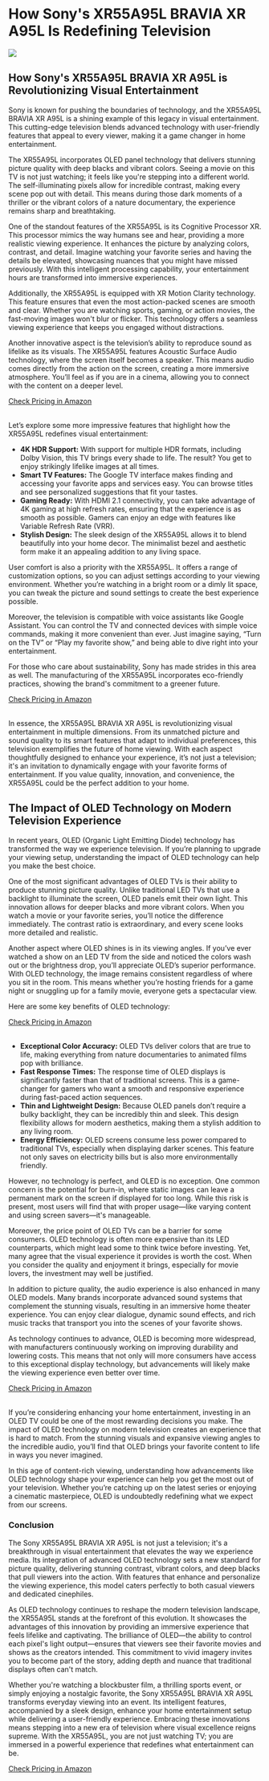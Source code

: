 <h1>How Sony's XR55A95L BRAVIA XR A95L Is Redefining Television</h1>
<p><img src="https://articleaigenerator.com/generated_image/How-Sonys-XR55A95L-BRAVIA-XR-A95L-is-Redefining-Television-1741681504.png"></p>
<h2>How Sony's XR55A95L BRAVIA XR A95L is Revolutionizing Visual Entertainment</h2><p>Sony is known for pushing the boundaries of technology, and the XR55A95L BRAVIA XR A95L is a shining example of this legacy in visual entertainment. This cutting-edge television blends advanced technology with user-friendly features that appeal to every viewer, making it a game changer in home entertainment.</p>
<p>The XR55A95L incorporates OLED panel technology that delivers stunning picture quality with deep blacks and vibrant colors. Seeing a movie on this TV is not just watching; it feels like you're stepping into a different world. The self-illuminating pixels allow for incredible contrast, making every scene pop out with detail. This means during those dark moments of a thriller or the vibrant colors of a nature documentary, the experience remains sharp and breathtaking.</p>
<p>One of the standout features of the XR55A95L is its Cognitive Processor XR. This processor mimics the way humans see and hear, providing a more realistic viewing experience. It enhances the picture by analyzing colors, contrast, and detail. Imagine watching your favorite series and having the details be elevated, showcasing nuances that you might have missed previously. With this intelligent processing capability, your entertainment hours are transformed into immersive experiences.</p>
<p>Additionally, the XR55A95L is equipped with XR Motion Clarity technology. This feature ensures that even the most action-packed scenes are smooth and clear. Whether you are watching sports, gaming, or action movies, the fast-moving images won't blur or flicker. This technology offers a seamless viewing experience that keeps you engaged without distractions.</p>
<p>Another innovative aspect is the television’s ability to reproduce sound as lifelike as its visuals. The XR55A95L features Acoustic Surface Audio technology, where the screen itself becomes a speaker. This means audio comes directly from the action on the screen, creating a more immersive atmosphere. You’ll feel as if you are in a cinema, allowing you to connect with the content on a deeper level.</p>
<a href="https://amzn.to/43zog3q">Check Pricing in Amazon</a><br><br><p>Let’s explore some more impressive features that highlight how the XR55A95L redefines visual entertainment:</p>
<ul>
  <li><strong>4K HDR Support:</strong> With support for multiple HDR formats, including Dolby Vision, this TV brings every shade to life. The result? You get to enjoy strikingly lifelike images at all times.</li>
  <li><strong>Smart TV Features:</strong> The Google TV interface makes finding and accessing your favorite apps and services easy. You can browse titles and see personalized suggestions that fit your tastes.</li>
  <li><strong>Gaming Ready:</strong> With HDMI 2.1 connectivity, you can take advantage of 4K gaming at high refresh rates, ensuring that the experience is as smooth as possible. Gamers can enjoy an edge with features like Variable Refresh Rate (VRR).</li>
  <li><strong>Stylish Design:</strong> The sleek design of the XR55A95L allows it to blend beautifully into your home decor. The minimalist bezel and aesthetic form make it an appealing addition to any living space.</li>
</ul>
<p>User comfort is also a priority with the XR55A95L. It offers a range of customization options, so you can adjust settings according to your viewing environment. Whether you’re watching in a bright room or a dimly lit space, you can tweak the picture and sound settings to create the best experience possible.</p>
<p>Moreover, the television is compatible with voice assistants like Google Assistant. You can control the TV and connected devices with simple voice commands, making it more convenient than ever. Just imagine saying, “Turn on the TV” or “Play my favorite show,” and being able to dive right into your entertainment.</p>
<p>For those who care about sustainability, Sony has made strides in this area as well. The manufacturing of the XR55A95L incorporates eco-friendly practices, showing the brand's commitment to a greener future.</p>
<a href="https://amzn.to/43zog3q">Check Pricing in Amazon</a><br><br><p>In essence, the XR55A95L BRAVIA XR A95L is revolutionizing visual entertainment in multiple dimensions. From its unmatched picture and sound quality to its smart features that adapt to individual preferences, this television exemplifies the future of home viewing. With each aspect thoughtfully designed to enhance your experience, it’s not just a television; it's an invitation to dynamically engage with your favorite forms of entertainment. If you value quality, innovation, and convenience, the XR55A95L could be the perfect addition to your home.</p><h2>The Impact of OLED Technology on Modern Television Experience</h2><p>In recent years, OLED (Organic Light Emitting Diode) technology has transformed the way we experience television. If you’re planning to upgrade your viewing setup, understanding the impact of OLED technology can help you make the best choice.</p>
<p>One of the most significant advantages of OLED TVs is their ability to produce stunning picture quality. Unlike traditional LED TVs that use a backlight to illuminate the screen, OLED panels emit their own light. This innovation allows for deeper blacks and more vibrant colors. When you watch a movie or your favorite series, you’ll notice the difference immediately. The contrast ratio is extraordinary, and every scene looks more detailed and realistic.</p>
<p>Another aspect where OLED shines is in its viewing angles. If you’ve ever watched a show on an LED TV from the side and noticed the colors wash out or the brightness drop, you’ll appreciate OLED’s superior performance. With OLED technology, the image remains consistent regardless of where you sit in the room. This means whether you’re hosting friends for a game night or snuggling up for a family movie, everyone gets a spectacular view.</p>
<p>Here are some key benefits of OLED technology:</p>
<a href="https://amzn.to/43zog3q">Check Pricing in Amazon</a><br><br><ul>
    <li><strong>Exceptional Color Accuracy:</strong> OLED TVs deliver colors that are true to life, making everything from nature documentaries to animated films pop with brilliance.</li>
    <li><strong>Fast Response Times:</strong> The response time of OLED displays is significantly faster than that of traditional screens. This is a game-changer for gamers who want a smooth and responsive experience during fast-paced action sequences.</li>
    <li><strong>Thin and Lightweight Design:</strong> Because OLED panels don’t require a bulky backlight, they can be incredibly thin and sleek. This design flexibility allows for modern aesthetics, making them a stylish addition to any living room.</li>
    <li><strong>Energy Efficiency:</strong> OLED screens consume less power compared to traditional TVs, especially when displaying darker scenes. This feature not only saves on electricity bills but is also more environmentally friendly.</li>
</ul>
<p>However, no technology is perfect, and OLED is no exception. One common concern is the potential for burn-in, where static images can leave a permanent mark on the screen if displayed for too long. While this risk is present, most users will find that with proper usage—like varying content and using screen savers—it's manageable.</p>
<p>Moreover, the price point of OLED TVs can be a barrier for some consumers. OLED technology is often more expensive than its LED counterparts, which might lead some to think twice before investing. Yet, many agree that the visual experience it provides is worth the cost. When you consider the quality and enjoyment it brings, especially for movie lovers, the investment may well be justified.</p>
<p>In addition to picture quality, the audio experience is also enhanced in many OLED models. Many brands incorporate advanced sound systems that complement the stunning visuals, resulting in an immersive home theater experience. You can enjoy clear dialogue, dynamic sound effects, and rich music tracks that transport you into the scenes of your favorite shows.</p>
<p>As technology continues to advance, OLED is becoming more widespread, with manufacturers continuously working on improving durability and lowering costs. This means that not only will more consumers have access to this exceptional display technology, but advancements will likely make the viewing experience even better over time.</p>
<a href="https://amzn.to/43zog3q">Check Pricing in Amazon</a><br><br><p>If you’re considering enhancing your home entertainment, investing in an OLED TV could be one of the most rewarding decisions you make. The impact of OLED technology on modern television creates an experience that is hard to match. From the stunning visuals and expansive viewing angles to the incredible audio, you’ll find that OLED brings your favorite content to life in ways you never imagined.</p>
<p>In this age of content-rich viewing, understanding how advancements like OLED technology shape your experience can help you get the most out of your television. Whether you’re catching up on the latest series or enjoying a cinematic masterpiece, OLED is undoubtedly redefining what we expect from our screens.</p><h3>Conclusion</h3><p>The Sony XR55A95L BRAVIA XR A95L is not just a television; it's a breakthrough in visual entertainment that elevates the way we experience media. Its integration of advanced OLED technology sets a new standard for picture quality, delivering stunning contrast, vibrant colors, and deep blacks that pull viewers into the action. With features that enhance and personalize the viewing experience, this model caters perfectly to both casual viewers and dedicated cinephiles.</p>
<p>As OLED technology continues to reshape the modern television landscape, the XR55A95L stands at the forefront of this evolution. It showcases the advantages of this innovation by providing an immersive experience that feels lifelike and captivating. The brilliance of OLED—the ability to control each pixel's light output—ensures that viewers see their favorite movies and shows as the creators intended. This commitment to vivid imagery invites you to become part of the story, adding depth and nuance that traditional displays often can't match.</p>
<p>Whether you're watching a blockbuster film, a thrilling sports event, or simply enjoying a nostalgic favorite, the Sony XR55A95L BRAVIA XR A95L transforms everyday viewing into an event. Its intelligent features, accompanied by a sleek design, enhance your home entertainment setup while delivering a user-friendly experience. Embracing these innovations means stepping into a new era of television where visual excellence reigns supreme. With the XR55A95L, you are not just watching TV; you are immersed in a powerful experience that redefines what entertainment can be.</p>
<a href="https://amzn.to/43zog3q">Check Pricing in Amazon</a><br><br>